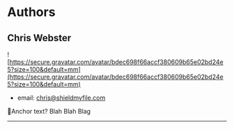 
# Authors

## Chris Webster
![https://secure.gravatar.com/avatar/bdec698f66accf380609b65e02bd24e5?size=100&default=mm](https://secure.gravatar.com/avatar/bdec698f66accf380609b65e02bd24e5?size=100&default=mm)
* email: [chris@shieldmyfile.com](mailto:chris@shieldmyfile.com)





















<a id="authors-chris" name="authors-chris">🔗Anchor text?</a>
Blah Blah Blag
____________________________________
